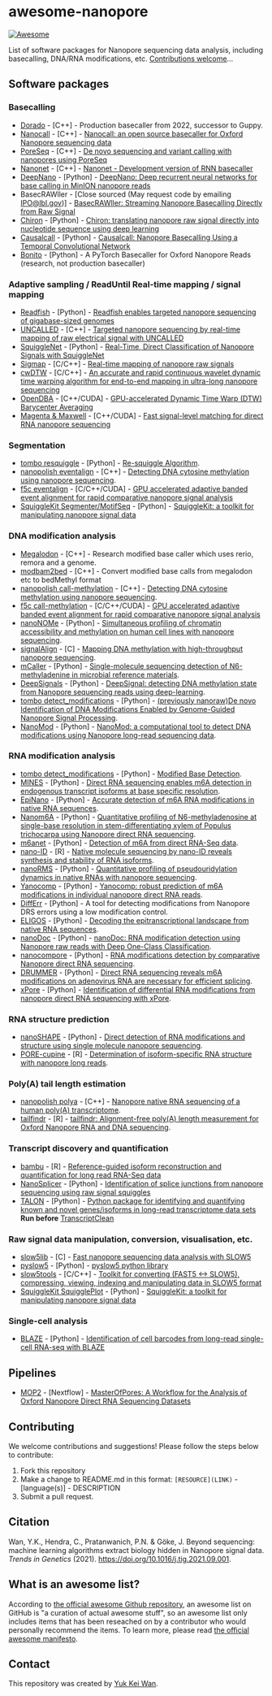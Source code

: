 # awesome-nanopore

[![Awesome](https://awesome.re/badge.svg)](https://awesome.re)

List of software packages for Nanopore sequencing data analysis, including basecalling, DNA/RNA modifications, etc. [Contributions welcome](https://github.com/goekelab/awesome-nanopore#contributing)...

## Software packages

### Basecalling

- [Dorado](https://github.com/nanoporetech/dorado) - [C++] - Production basecaller from 2022, successor to Guppy.
- [Nanocall](https://github.com/mateidavid/nanocall) - [C++] - [Nanocall: an open source basecaller for Oxford Nanopore sequencing data](https://academic.oup.com/bioinformatics/article/33/1/49/2525680)
- [PoreSeq](https://github.com/tszalay/poreseq) - [C++] - [De novo sequencing and variant calling with nanopores using PoreSeq](https://www.nature.com/articles/nbt.3360)
- [Nanonet](https://github.com/ProgramFiles/nanonet) - [C++] - [Nanonet - Development version of RNN basecaller](https://github.com/ProgramFiles/nanonet)
- [DeepNano](https://github.com/jeammimi/deepnano) - [Python] - [DeepNano: Deep recurrent neural networks for base calling in MinION nanopore reads](https://journals.plos.org/plosone/article?id=10.1371/journal.pone.0178751)
- BasecRAWller - [Close sourced (May request code by emailing IPO@lbl.gov)] - [BasecRAWller: Streaming Nanopore Basecalling Directly from Raw Signal](https://www.biorxiv.org/content/10.1101/133058v1)
- [Chiron](https://github.com/haotianteng/Chiron) - [Python] - [Chiron: translating nanopore raw signal directly into nucleotide sequence using deep learning](https://academic.oup.com/gigascience/article/7/5/giy037/4966989)
- [Causalcall](https://github.com/scutbioinformatic/causalcall) - [Python] - [Causalcall: Nanopore Basecalling Using a Temporal Convolutional Network](https://www.frontiersin.org/articles/10.3389/fgene.2019.01332/full)
- [Bonito](https://github.com/nanoporetech/bonito) - [Python] - A PyTorch Basecaller for Oxford Nanopore Reads (research, not production basecaller)

### Adaptive sampling / ReadUntil Real-time mapping / signal mapping

- [Readfish](https://github.com/LooseLab/readfish) - [Python] - [Readfish enables targeted nanopore sequencing of gigabase-sized genomes](https://www.nature.com/articles/s41587-020-00746-x)
- [UNCALLED](https://github.com/skovaka/UNCALLED) - [C++] - [Targeted nanopore sequencing by real-time mapping of raw electrical signal with UNCALLED](https://www.nature.com/articles/s41587-020-0731-9)
- [SquiggleNet](https://github.com/welch-lab/SquiggleNet) - [Python] - [Real-Time, Direct Classification of Nanopore Signals with SquiggleNet](https://www.biorxiv.org/content/10.1101/2021.01.15.426907v2)
- [Sigmap](https://github.com/haowenz/sigmap) - [C/C++] - [Real-time mapping of nanopore raw signals 
](https://academic.oup.com/bioinformatics/article/37/Supplement_1/i477/6319675)
- [cwDTW](https://github.com/realbigws/cwDTW) - [C/C++] - [An accurate and rapid continuous wavelet dynamic time warping algorithm for end-to-end mapping in ultra-long nanopore sequencing](https://academic.oup.com/bioinformatics/article/34/17/i722/5093233)
- [OpenDBA](https://github.com/nodrogluap/OpenDBA) - [C++/CUDA] - [GPU-accelerated Dynamic Time Warp (DTW) Barycenter Averaging](https://github.com/nodrogluap/OpenDBA#how-do-i-use-this-for-oxford-nanopore-data)
- [Magenta & Maxwell](https://github.com/nodrogluap/maxwell) - [C++/CUDA] - [Fast signal-level matching for direct RNA nanopore sequencing](https://github.com/nodrogluap/maxwell)

### Segmentation

- [tombo resquiggle](https://nanoporetech.github.io/tombo/resquiggle.html) - [Python] - [Re-squiggle Algorithm](https://nanoporetech.github.io/tombo/resquiggle.html).
- [nanopolish eventalign](https://github.com/jts/nanopolish) - [C++] - [Detecting DNA cytosine methylation using nanopore sequencing](https://www.nature.com/articles/nmeth.4184).
- [f5c eventalign](https://github.com/hasindu2008/f5c) - [C/C++/CUDA] - [GPU accelerated adaptive banded event alignment for rapid comparative nanopore signal analysis](https://bmcbioinformatics.biomedcentral.com/articles/10.1186/s12859-020-03697-x)
- [SquiggleKit Segmenter/MotifSeq](https://github.com/Psy-Fer/SquiggleKit) - [Python] - [SquiggleKit: a toolkit for manipulating nanopore signal data](https://academic.oup.com/bioinformatics/article/35/24/5372/5537108)

### DNA modification analysis

- [Megalodon](https://github.com/nanoporetech/megalodon) - [C++] - Research modified base caller which uses rerio, remora and a genome.
- [modbam2bed](https://github.com/epi2me-labs/modbam2bed) - [C++] - Convert modified base calls from megalodon etc to bedMethyl format
- [nanopolish call-methylation](https://github.com/jts/nanopolish) - [C++] - [Detecting DNA cytosine methylation using nanopore sequencing](https://www.nature.com/articles/nmeth.4184).
- [f5c call-methylation](https://github.com/hasindu2008/f5c) - [C/C++/CUDA] - [GPU accelerated adaptive banded event alignment for rapid comparative nanopore signal analysis](https://bmcbioinformatics.biomedcentral.com/articles/10.1186/s12859-020-03697-x)
- [nanoNOMe](https://github.com/timplab/nanoNOMe) - [Python] - [Simultaneous profiling of chromatin accessibility and methylation on human cell lines with nanopore sequencing](https://www.nature.com/articles/s41592-020-01000-7).
- [signalAlign](https://github.com/ArtRand/signalAlign) - [C] - [Mapping DNA methylation with high-throughput nanopore sequencing](https://www.nature.com/articles/nmeth.4189).
- [mCaller](https://github.com/al-mcintyre/mCaller) - [Python] - [Single-molecule sequencing detection of N6-methyladenine in microbial reference materials](https://www.nature.com/articles/s41467-019-08289-9).
- [DeepSignals](https://github.com/bioinfomaticsCSU/deepsignal) - [Python] - [DeepSignal: detecting DNA methylation state from Nanopore sequencing reads using deep-learning](https://academic.oup.com/bioinformatics/article/35/22/4586/5474907).
- [tombo detect_modifications](https://nanoporetech.github.io/tombo/modified_base_detection.html) - [Python] - [(previously nanoraw)De novo Identification of DNA Modifications Enabled by Genome-Guided Nanopore Signal Processing](https://www.biorxiv.org/content/10.1101/094672v2).
- [NanoMod](https://github.com/WGLab/NanoMod) - [Python] - [NanoMod: a computational tool to detect DNA modifications using Nanopore long-read sequencing data](https://bmcgenomics.biomedcentral.com/articles/10.1186/s12864-018-5372-8).

### RNA modification analysis

- [tombo detect_modifications](https://nanoporetech.github.io/tombo/modified_base_detection.html) - [Python] - [Modified Base Detection](https://nanoporetech.github.io/tombo/modified_base_detection.html).
- [MINES](https://github.com/YeoLab/MINES) - [Python] - [Direct RNA sequencing enables m6A detection in endogenous transcript isoforms at base specific resolution](https://rnajournal.cshlp.org/content/early/2019/10/17/rna.072785.119).
- [EpiNano](https://github.com/enovoa/EpiNano) - [Python] - [Accurate detection of m6A RNA modifications in native RNA sequences](https://www.nature.com/articles/s41467-019-11713-9).
- [Nanom6A](https://github.com/gaoyubang/nanom6A) - [Python] - [Quantitative profiling of N6-methyladenosine at single-base resolution in stem-differentiating xylem of Populus trichocarpa using Nanopore direct RNA sequencing](https://genomebiology.biomedcentral.com/articles/10.1186/s13059-020-02241-7).
- [m6anet](https://github.com/GoekeLab/m6anet) - [Python] - [Detection of m6A from direct RNA-Seq data](http://doi.org/10.5281/zenodo.4692776).
- [nano-ID](https://github.com/birdumbrella/nano-ID) - [R] - [Native molecule sequencing by nano-ID reveals synthesis and stability of RNA isoforms](https://genome.cshlp.org/content/30/9/1332.full).
- [nanoRMS](https://github.com/novoalab/nanoRMS) - [Python] - [Quantitative profiling of pseudouridylation dynamics in native RNAs with nanopore sequencing](https://www.nature.com/articles/s41587-021-00915-6?proof=t%3B).
- [Yanocomp](https://github.com/bartongroup/yanocomp) - [Python] - [Yanocomp: robust prediction of m6A modifications in individual nanopore direct RNA reads](https://www.biorxiv.org/content/10.1101/2021.06.15.448494v1).
- [DiffErr](https://github.com/bartongroup/differr_nanopore_DRS) - [Python] - A tool for detecting modifications from Nanopore DRS errors using a low modification control.
- [ELIGOS](https://gitlab.com/piroonj/eligos2) - [Python] - [Decoding the epitranscriptional landscape from native RNA sequences](https://academic.oup.com/nar/article/49/2/e7/5876284).
- [nanoDoc](https://github.com/uedaLabR/nanoDoc) - [Python] - [nanoDoc: RNA modification detection using Nanopore raw reads with Deep One-Class Classification](https://www.biorxiv.org/content/10.1101/2020.09.13.295089v1).
- [nanocompore](https://github.com/tleonardi/nanocompore) - [Python] - [RNA modifications detection by comparative Nanopore direct RNA sequencing](https://www.biorxiv.org/content/10.1101/843136v1).
- [DRUMMER](https://github.com/DepledgeLab/DRUMMER) - [Python] - [Direct RNA sequencing reveals m6A modifications on adenovirus RNA are necessary for efficient splicing](https://www.nature.com/articles/s41467-020-19787-6.pdf?origin=ppub).
- [xPore](https://github.com/GoekeLab/xpore) - [Python] - [Identification of differential RNA modifications from nanopore direct RNA sequencing with xPore](https://doi.org/10.1038/s41587-021-00949-w).

### RNA structure prediction

- [nanoSHAPE](https://github.com/physnano/rRNA_nanoSHAPE) - [Python] - [Direct detection of RNA modifications and structure using single molecule nanopore sequencing](https://www.biiorxiv.org/content/10.1101/2020.05.31.126763v1).
- [PORE-cupine](https://github.com/awjga/PORE-cupine) - [R] - [Determination of isoform-specific RNA structure with nanopore long reads](https://www.nature.com/articles/s41587-020-0712-z).

### Poly(A) tail length estimation

- [nanopolish polya](https://github.com/jts/nanopolish) - [C++] - [Nanopore native RNA sequencing of a human poly(A) transcriptome](https://www.nature.com/articles/s41592-019-0617-2?proof=t).
- [tailfindr](https://github.com/adnaniazi/tailfindr) - [R] - [tailfindr: Alignment-free poly(A) length measurement for Oxford Nanopore RNA and DNA sequencing](https://rnajournal.cshlp.org/content/early/2019/07/02/rna.071332.119).

### Transcript discovery and quantification

- [bambu](https://github.com/GoekeLab/bambu) - [R] - [Reference-guided isoform reconstruction and quantification for long read RNA-Seq data](http://www.bioconductor.org/packages/release/bioc/html/bambu.html)
- [NanoSplicer](https://github.com/shimlab/NanoSplicer) - [Python] - [Identification of splice junctions from nanopore sequencing using raw signal squiggles](https://academic.oup.com/bioinformatics/article/38/15/3741/6594111)
- [TALON](https://github.com/mortazavilab/TALON) - [Python] - [Python package for identifying and quantifying known and novel genes/isoforms in long-read transcriptome data sets](https://www.biorxiv.org/content/10.1101/672931v2) **Run before** [TranscriptClean](https://github.com/mortazavilab/TranscriptClean)

### Raw signal data manipulation, conversion, visualisation, etc.

- [slow5lib](https://github.com/hasindu2008/slow5lib) - [C] - [Fast nanopore sequencing data analysis with SLOW5
](https://www.nature.com/articles/s41587-021-01147-4)
- [pyslow5](https://pypi.org/project/pyslow5/) - [Python] - [pyslow5 python library
](https://hasindu2008.github.io/slow5lib/pyslow5_api/pyslow5.html)
- [slow5tools](https://github.com/hasindu2008/slow5tools) - [C/C++] - [Toolkit for converting (FAST5 <-> SLOW5), compressing, viewing, indexing and manipulating data in SLOW5 format](https://hasindu2008.github.io/slow5tools/)
- [SquiggleKit SquigglePlot](https://github.com/Psy-Fer/SquiggleKit) - [Python] - [SquiggleKit: a toolkit for manipulating nanopore signal data](https://academic.oup.com/bioinformatics/article/35/24/5372/5537108)


### Single-cell analysis

- [BLAZE](https://github.com/shimlab/BLAZE) - [Python] - [Identification of cell barcodes from long-read single-cell RNA-seq with BLAZE](https://www.biorxiv.org/content/10.1101/2022.08.16.504056v1)

## Pipelines

- [MOP2](https://github.com/biocorecrg/MOP2) - [Nextflow] - [MasterOfPores: A Workflow for the Analysis of Oxford Nanopore Direct RNA Sequencing Datasets](https://www.frontiersin.org/articles/10.3389/fgene.2020.00211/full)


## Contributing
We welcome contributions and suggestions! Please follow the steps below to contribute:
1. Fork this repository
2. Make a change to README.md in this format: `[RESOURCE](LINK)` - [language(s)] - DESCRIPTION
3. Submit a pull request.

## Citation
Wan, Y.K., Hendra, C., Pratanwanich, P.N. & Göke, J. Beyond sequencing: machine learning algorithms extract biology hidden in Nanopore signal data. *Trends in Genetics* (2021). https://doi.org/10.1016/j.tig.2021.09.001.

## What is an awesome list?
According to [the official awesome Github repository](https://github.com/sindresorhus/awesome), an awesome list on GitHub is "a curation of actual awesome stuff", so an awesome list only includes items that has been reseached on by a contributor who would personally recommend the items. To learn more, please read [the official awesome manifesto](https://github.com/sindresorhus/awesome/blob/main/awesome.md).

## Contact
This repository was created by [Yuk Kei Wan](https://github.com/yuukiiwa).

